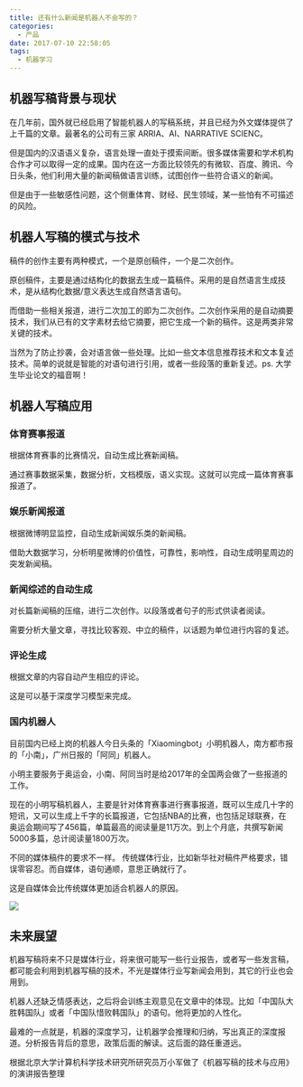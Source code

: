 ```yaml
---
title: 还有什么新闻是机器人不会写的？
categories:
  - 产品
date: 2017-07-10 22:58:05
tags:
  - 机器学习
---
```


## 机器写稿背景与现状

在几年前，国外就已经启用了智能机器人的写稿系统，并且已经为外文媒体提供了上千篇的文章。最著名的公司有三家 ARRIA、AI、NARRATIVE SCIENC。

但是国内的汉语语义复杂，语言处理一直处于摸索间断。很多媒体需要和学术机构合作才可以取得一定的成果。国内在这一方面比较领先的有微软、百度、腾讯、今日头条，他们利用大量的新闻稿做语言训练，试图创作一些符合语义的新闻。

但是由于一些敏感性问题，这个侧重体育、财经、民生领域，某一些怕有不可描述的风险。

## 机器人写稿的模式与技术

稿件的创作主要有两种模式，一个是原创稿件，一个是二次创作。

原创稿件，主要是通过结构化的数据去生成一篇稿件。采用的是自然语言生成技术，是从结构化数据/意义表达生成自然语言语句。

而借助一些相关报道，进行二次加工的即为二次创作。二次创作采用的是自动摘要技术，我们从已有的文字素材去给它摘要，把它生成一个新的稿件。这是两类非常关键的技术。

当然为了防止抄袭，会对语言做一些处理。比如一些文本信息推荐技术和文本复述技术。简单的说就是智能的对语句进行引用，或者一些段落的重新复述。ps. 大学生毕业论文的福音啊！

## 机器人写稿应用

### 体育赛事报道

根据体育赛事的比赛情况，自动生成比赛新闻稿。

通过赛事数据采集，数据分析，文档模版，语义实现。这就可以完成一篇体育赛事报道了。

### 娱乐新闻报道
根据微博明显监控，自动生成新闻娱乐类的新闻稿。

借助大数据学习，分析明星微博的价值性，可靠性，影响性，自动生成明星周边的突发新闻稿。

### 新闻综述的自动生成

对长篇新闻稿的压缩，进行二次创作。以段落或者句子的形式供读者阅读。

需要分析大量文章，寻找比较客观、中立的稿件，以话题为单位进行内容的复述。

### 评论生成

根据文章的内容自动产生相应的评论。

这是可以基于深度学习模型来完成。

### 国内机器人

目前国内已经上岗的机器人今日头条的「Xiaomingbot」小明机器人，南方都市报的「小南」，广州日报的「阿同」机器人。

小明主要服务于奥运会，小南、阿同当时是给2017年的全国两会做了一些报道的工作。

现在的小明写稿机器人，主要是针对体育赛事进行赛事报道，既可以生成几十字的短讯，又可以生成上千字的长篇报道，它包括NBA的比赛，也包括足球联赛，在奥运会期间写了456篇，单篇最高的阅读量是11万次。到上个月底，共撰写新闻5000多篇，总计阅读量1800万次。

不同的媒体稿件的要求不一样。 传统媒体行业，比如新华社对稿件严格要求，错误零容忍。而自媒体，语句通顺，意思正确就行了。

这是自媒体会比传统媒体更加适合机器人的原因。

![](http://pics.naaln.com/blog/2019-01-14-032000.jpg-basicBlog)

## 未来展望

机器写稿将来不只是媒体行业，将来很可能写一些行业报告，或者写一些发言稿，都可能会利用到机器写稿的技术，不光是媒体行业写新闻会用到，其它的行业也会用到。

机器人还缺乏情感表达，之后将会训练主观意见在文章中的体现。比如「中国队大胜韩国队」或者「中国队惜败韩国队」的语句。他将更加的人性化。

最难的一点就是，机器的深度学习，让机器学会推理和归纳，写出真正的深度报道。分析报告背后的意思，政策后面的解读。这后面的路任重道远。

根据北京大学计算机科学技术研究所研究员万小军做了《机器写稿的技术与应用》的演讲报告整理